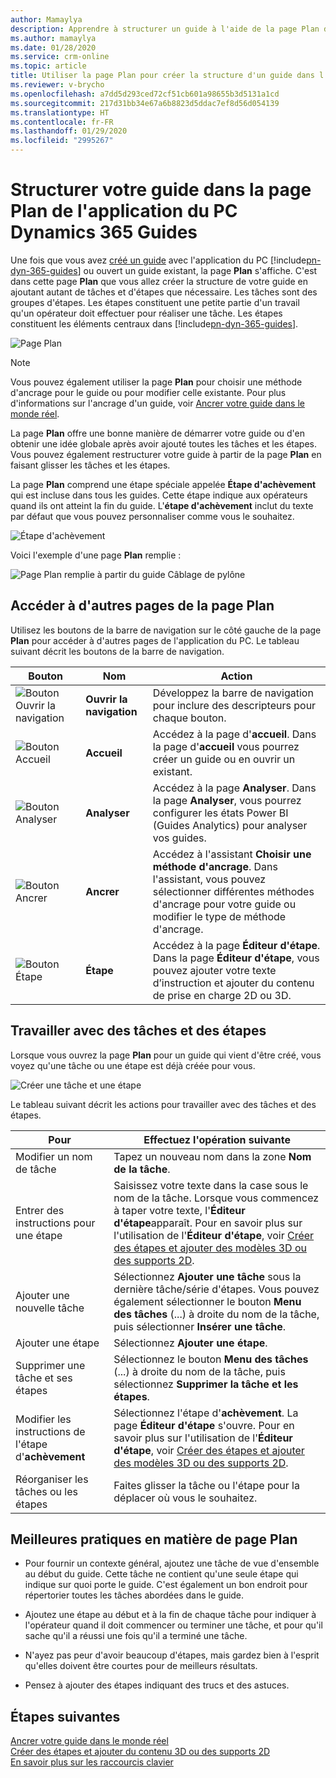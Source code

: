 ```yaml
---
author: Mamaylya
description: Apprendre à structurer un guide à l'aide de la page Plan de l'application du PC Dynamics 365 Guides
ms.author: mamaylya
ms.date: 01/28/2020
ms.service: crm-online
ms.topic: article
title: Utiliser la page Plan pour créer la structure d'un guide dans l'application du PC Dynamics 365 Guides
ms.reviewer: v-brycho
ms.openlocfilehash: a7dd5d293ced72cf51cb601a98655b3d5131a1cd
ms.sourcegitcommit: 217d31bb34e67a6b8823d5ddac7ef8d56d054139
ms.translationtype: HT
ms.contentlocale: fr-FR
ms.lasthandoff: 01/29/2020
ms.locfileid: "2995267"
---
```

# <a name="structure-your-guide-in-the-outline-page-in-the-dynamics-365-guides-pc-app"></a>Structurer votre guide dans la page Plan de l'application du PC Dynamics 365 Guides

Une fois que vous avez [créé un guide](create-guide.md) avec l'application du PC [!include[pn-dyn-365-guides](../includes/pn-dyn-365-guides.md)] ou ouvert un guide existant, la page **Plan** s'affiche. C'est dans cette page **Plan** que vous allez créer la structure de votre guide en ajoutant autant de tâches et d'étapes que nécessaire. Les tâches sont des groupes d'étapes. Les étapes constituent une petite partie d'un travail qu'un opérateur doit effectuer pour réaliser une tâche. Les étapes constituent les éléments centraux dans [!include[pn-dyn-365-guides](../includes/pn-dyn-365-guides.md)].

![Page Plan](media/outline-page-3.PNG "Page Plan")

>[!NOTE]
>Vous pouvez également utiliser la page **Plan** pour choisir une méthode d'ancrage pour le guide ou pour modifier celle existante. Pour plus d'informations sur l'ancrage d'un guide, voir [Ancrer votre guide dans le monde réel](anchor.md).

La page **Plan** offre une bonne manière de démarrer votre guide ou d'en obtenir une idée globale après avoir ajouté toutes les tâches et les étapes. Vous pouvez également restructurer votre guide à partir de la page **Plan** en faisant glisser les tâches et les étapes.

La page **Plan** comprend une étape spéciale appelée **Étape d'achèvement** qui est incluse dans tous les guides. Cette étape indique aux opérateurs quand ils ont atteint la fin du guide. L'**étape d'achèvement** inclut du texte par défaut que vous pouvez personnaliser comme vous le souhaitez.

![Étape d'achèvement](media/completion-step.PNG "Étape d'achèvement")

Voici l'exemple d'une page **Plan** remplie :

![Page Plan remplie à partir du guide Câblage de pylône](media/finished-outline-page.png "Page Plan remplie à partir du guide Câblage de pylône")

## <a name="go-to-other-pages-from-the-outline-page"></a>Accéder à d'autres pages de la page Plan

Utilisez les boutons de la barre de navigation sur le côté gauche de la page **Plan** pour accéder à d'autres pages de l'application du PC. Le tableau suivant décrit les boutons de la barre de navigation.

|Bouton|Nom|Action|
|--------|----------------|----------------------------------------------------------|
|![Bouton Ouvrir la navigation](media/open-navigation-button.png "Bouton Ouvrir la navigation")|**Ouvrir la navigation**|Développez la barre de navigation pour inclure des descripteurs pour chaque bouton.|
|![Bouton Accueil](media/home-button-pc-app.png "Bouton Accueil")|**Accueil**|Accédez à la page d'**accueil**. Dans la page d'**accueil** vous pourrez créer un guide ou en ouvrir un existant.|
|![Bouton Analyser](media/analyze-button-pc-app.png "Bouton Analyser")|**Analyser**|Accédez à la page **Analyser**. Dans la page **Analyser**, vous pourrez configurer les états Power BI (Guides Analytics) pour analyser vos guides.|
|![Bouton Ancrer](media/anchor-button-pc-app.png "Bouton Ancrer")|**Ancrer**|Accédez à l'assistant **Choisir une méthode d'ancrage**. Dans l'assistant, vous pouvez sélectionner différentes méthodes d'ancrage pour votre guide ou modifier le type de méthode d'ancrage.|
|![Bouton Étape](media/step-button-pc-app.png "Bouton Étape")|**Étape**|Accédez à la page **Éditeur d'étape**. Dans la page **Éditeur d'étape**, vous pouvez ajouter votre texte d’instruction et ajouter du contenu de prise en charge 2D ou 3D.|

## <a name="work-with-tasks-and-steps"></a>Travailler avec des tâches et des étapes

Lorsque vous ouvrez la page **Plan** pour un guide qui vient d'être créé, vous voyez qu'une tâche ou une étape est déjà créée pour vous. 

![Créer une tâche et une étape](media/outline-page-4.png "Créer une tâche et une étape")

Le tableau suivant décrit les actions pour travailler avec des tâches et des étapes.

|Pour|Effectuez l'opération suivante|
|------------------------------|-------------------------------------------------------------|
|Modifier un nom de tâche|Tapez un nouveau nom dans la zone **Nom de la tâche**.|
|Entrer des instructions pour une étape|Saisissez votre texte dans la case sous le nom de la tâche. Lorsque vous commencez à taper votre texte, l'**Éditeur d'étape**apparaît. Pour en savoir plus sur l'utilisation de l'**Éditeur d'étape**, voir [Créer des étapes et ajouter des modèles 3D ou des supports 2D](create-steps-assign-media.md).|
|Ajouter une nouvelle tâche|Sélectionnez **Ajouter une tâche** sous la dernière tâche/série d'étapes. Vous pouvez également sélectionner le bouton **Menu des tâches** (...) à droite du nom de la tâche, puis sélectionner **Insérer une tâche**.|
|Ajouter une étape|Sélectionnez **Ajouter une étape**.|
|Supprimer une tâche et ses étapes|Sélectionnez le bouton **Menu des tâches** (...) à droite du nom de la tâche, puis sélectionnez **Supprimer la tâche et les étapes**.
|Modifier les instructions de l'étape d'**achèvement**|Sélectionnez l'étape d'**achèvement**. La page **Éditeur d'étape** s'ouvre. Pour en savoir plus sur l'utilisation de l'**Éditeur d'étape**, voir [Créer des étapes et ajouter des modèles 3D ou des supports 2D](create-steps-assign-media.md).|
|Réorganiser les tâches ou les étapes|Faites glisser la tâche ou l'étape pour la déplacer où vous le souhaitez.|

## <a name="best-practices-for-the-outline-page"></a>Meilleures pratiques en matière de page Plan

- Pour fournir un contexte général, ajoutez une tâche de vue d'ensemble au début du guide. Cette tâche ne contient qu'une seule étape qui indique sur quoi porte le guide. C'est également un bon endroit pour répertorier toutes les tâches abordées dans le guide. 

- Ajoutez une étape au début et à la fin de chaque tâche pour indiquer à l'opérateur quand il doit commencer ou terminer une tâche, et pour qu'il sache qu'il a réussi une fois qu'il a terminé une tâche.

- N'ayez pas peur d'avoir beaucoup d'étapes, mais gardez bien à l'esprit qu'elles doivent être courtes pour de meilleurs résultats. 

- Pensez à ajouter des étapes indiquant des trucs et des astuces. 

## <a name="whats-next"></a>Étapes suivantes

[Ancrer votre guide dans le monde réel](anchor.md)<br>
[Créer des étapes et ajouter du contenu 3D ou des supports 2D](create-steps-assign-media.md)<br>
[En savoir plus sur les raccourcis clavier](keyboard-shortcuts-pc-app.md)<br>

